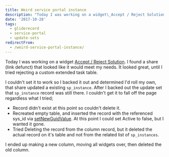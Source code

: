 ```yaml
---
title: Weird service portal instance
description: "Today I was working on a widget\_Accept / Reject Solution. I found a share (link defunct) that looked like it would meet my needs. It looked great, until I tr..."
date: '2017-10-28'
tags:
  - gliderecord
  - service-portal
  - update-sets
redirectFrom:
  - /weird-service-portal-instance/
---
```


<!--StartFragment-->

Today I was working on a widget [Accept / Reject Solution](https://jace.pro/post/2017-10-26-sp-accept-reject/). I found a share (link defunct) that looked like it would meet my needs. It looked great, until I tried rejecting a custom extended task table.

I couldn't set it to work so I backed it out and determined I'd roll my own, that share updated a existing `sp_instance`. After I backed out the update set that `sp_instance` record was still there. I couldn't get it to fall off the page regardless what I tried;

* Record didn't exist at this point so couldn't delete it.
* Recreated empty table, and inserted the record with the referenced sys_id via [setNewGuidValue](https://sn.jace.pro/GlideRecord/#setNewGuidValue). At this point I could set Active to false, but I wanted it gone.
* Tried Deleting the record from the column record, but it deleted the actual record on it's table and not from the related list of `sp_instances`.

I ended up making a new column, moving all widgets over, then deleted the old column.

<!--EndFragment-->